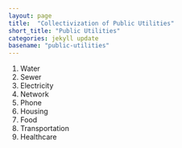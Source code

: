 ```yaml
---
layout: page
title:  "Collectivization of Public Utilities"
short_title: "Public Utilities"
categories: jekyll update
basename: "public-utilities"
---
```

1. Water
2. Sewer
3. Electricity
4. Network
5. Phone
6. Housing
7. Food
8. Transportation
9. Healthcare
